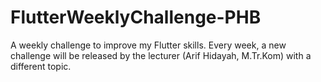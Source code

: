 # FlutterWeeklyChallenge-PHB
A weekly challenge to improve my Flutter skills. Every week, a new challenge will be released by the lecturer (Arif Hidayah, M.Tr.Kom) with a different topic.
